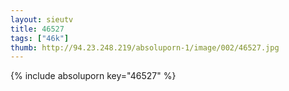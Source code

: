 ```yaml
--- 
layout: sieutv
title: 46527
tags: ["46k"]
thumb: http://94.23.248.219/absoluporn-1/image/002/46527.jpg
---
```

{% include absoluporn key="46527" %} 
